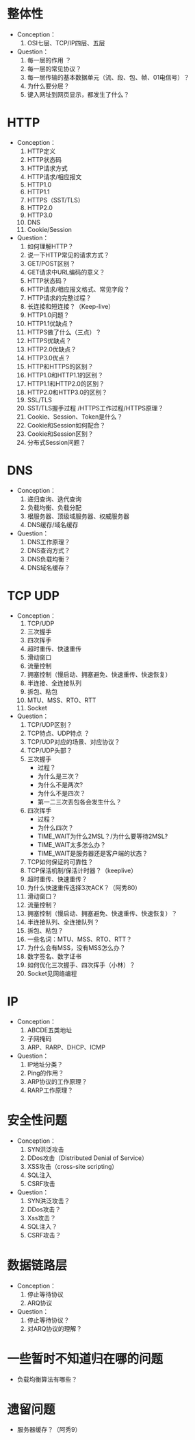 # 整体性

- Conception：
  1. OSI七层、TCP/IP四层、五层
- Question：
  1. 每一层的作用 ？
  2. 每一层的常见协议？
  3. 每一层传输的基本数据单元（流、段、包、帧、01电信号）？
  3. 为什么要分层？
  3. 键入网址到网页显示，都发生了什么？

# HTTP

- Conception：
  1. HTTP定义
  2. HTTP状态码
  3. HTTP请求方式
  4. HTTP请求/相应报文
  5. HTTP1.0
  6. HTTP1.1
  7. HTTPS（SST/TLS）
  8. HTTP2.0
  9. HTTP3.0
  10. DNS
  11. Cookie/Session
- Question：
  1. 如何理解HTTP？
  2. 说一下HTTP常见的请求方式？
  3. GET/POST区别？
  4. GET请求中URL编码的意义？
  5. HTTP状态码？
  6. HTTP请求/相应报文格式、常见字段？
  7. HTTP请求的完整过程？
  8. 长连接和短连接？（Keep-live）
  9. HTTP1.0问题？
  10. HTTP1.1优缺点？
  11. HTTPS做了什么（三点）？
  12. HTTPS优缺点？
  13. HTTP2.0优缺点？
  14. HTTP3.0优点？
  15. HTTP和HTTPS的区别？
  16. HTTP1.0和HTTP1.1的区别？
  17. HTTP1.1和HTTP2.0的区别？
  18. HTTP2.0和HTTP3.0的区别？
  19. SSL/TLS
  20. SST/TLS握手过程 /HTTPS工作过程/HTTPS原理？
  21. Cookie、Session、Token是什么？
  22. Cookie和Session如何配合？
  23. Cookie和Session区别？
  24. 分布式Session问题？

# DNS

- Conception：
  1. 递归查询、迭代查询
  2. 负载均衡、负载分配
  3. 根服务器、顶级域服务器、权威服务器
  4. DNS缓存/域名缓存
- Question：
  1. DNS工作原理？
  2. DNS查询方式？
  3. DNS负载均衡？
  5. DNS域名缓存？

# TCP UDP

- Conception：
  1. TCP/UDP
  2. 三次握手
  3. 四次挥手
  4. 超时重传、快速重传
  5. 滑动窗口
  6. 流量控制
  7. 拥塞控制（慢启动、拥塞避免、快速重传、快速恢复）
  8. 半连接、全连接队列
  9. 拆包、粘包
  10. MTU、MSS、RTO、RTT
  10. Socket
- Question：
  1. TCP/UDP区别？
  2. TCP特点、UDP特点 ？
  3. TCP/UDP对应的场景、对应协议？
  4. TCP/UDP头部？
  5. 三次握手
     - 过程？
     - 为什么是三次？
     - 为什么不是两次?
     - 为什么不是四次？
     - 第一二三次丢包各会发生什么？
  6. 四次挥手
     - 过程？
     - 为什么四次？
     - TIME_WAIT为什么2MSL？/为什么要等待2MSL?
     - TIME_WAIT太多怎么办？
     - TIME_WAIT是服务器还是客户端的状态？
  7. TCP如何保证的可靠性？
  8. TCP保活机制/保活计时器？（keeplive）
  9. 超时重传、快速重传？
  10. 为什么快速重传选择3次ACK？（阿秀80）
  11. 滑动窗口？
  12. 流量控制？
  13. 拥塞控制（慢启动、拥塞避免、快速重传、快速恢复）？
  14. 半连接队列、全连接队列？
  15. 拆包、粘包？
  16. 一些名词：MTU、MSS、RTO、RTT？
  17. 为什么会有MSS，没有MSS怎么办？
  18. 数字签名、数字证书
  19. 如何优化三次握手、四次挥手（小林）？
  15. Socket见网络编程

# IP

- Conception：
  1. ABCDE五类地址
  2. 子网掩码
  3. ARP、RARP、DHCP、ICMP
- Question：
  1. IP地址分类？
  2. Ping的作用？
  3. ARP协议的工作原理？
  4. RARP工作原理？

# 安全性问题

- Conception：
  1. SYN洪泛攻击
  2. DDos攻击（Distributed Denial of Service）
  3. XSS攻击（cross-site scripting）
  4. SQL注入
  5. CSRF攻击
- Question：
  1. SYN洪泛攻击？
  1. DDos攻击？
  2. Xss攻击？
  3. SQL注入？
  4. CSRF攻击？

# 数据链路层

- Conception：
  1. 停止等待协议
  1. ARQ协议
- Question：
  1. 停止等待协议？
  2. 对ARQ协议的理解？

# 一些暂时不知道归在哪的问题

- 负载均衡算法有哪些？

# 遗留问题

- 服务器缓存？（阿秀9）

